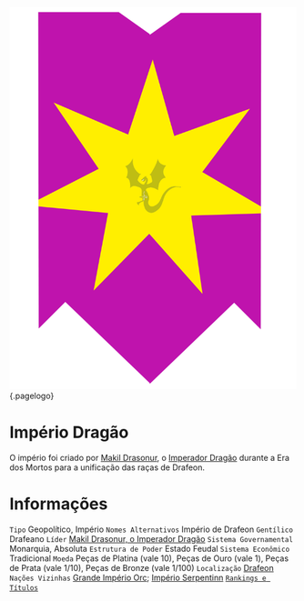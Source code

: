 <!-- TITLE: Império Dragão -->
<!-- SUBTITLE: Visão geral sobre Império Dragão -->

![976204 F 920 C 5 A 2 B 5694 C 13 Fb 8 E 007 F 37](/uploads/976204-f-920-c-5-a-2-b-5694-c-13-fb-8-e-007-f-37.png "976204 F 920 C 5 A 2 B 5694 C 13 Fb 8 E 007 F 37"){.pagelogo}

# Império Dragão
O império foi criado por [Makil Drasonur](http://localhost/individuos/makil-drasonur#makil-drasonur), o [Imperador Dragão](http://localhost/faccoes/imperio-dragao#imperio-dragao) durante a Era dos Mortos para a unificação das raças de Drafeon.

# Informações
`Tipo` Geopolítico, Império
`Nomes Alternativos` Império de Drafeon 
`Gentílico` Drafeano 
`Líder` [Makil Drasonur, o Imperador Dragão]() 
`Sistema Governamental` Monarquia, Absoluta 
`Estrutura de Poder` Estado Feudal 
`Sistema Econômico` Tradicional 
`Moeda` Peças de Platina (vale 10), Peças de Ouro (vale 1), Peças de Prata (vale 1/10), Peças de Bronze (vale 1/100) 
`Localização` [Drafeon ](http://localhost/lugares/plano-material/drafeon#drafeon)
`Nações Vizinhas` [Grande Império Orc](); [Império Serpentinn]()
[`Rankings e Títulos`](http://localhost/rankings-e-titulos#imperio-dragao)

